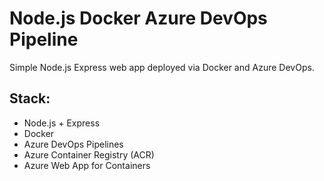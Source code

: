 # Node.js Docker Azure DevOps Pipeline

Simple Node.js Express web app deployed via Docker and Azure DevOps.

## Stack:
- Node.js + Express
- Docker
- Azure DevOps Pipelines
- Azure Container Registry (ACR)
- Azure Web App for Containers
    